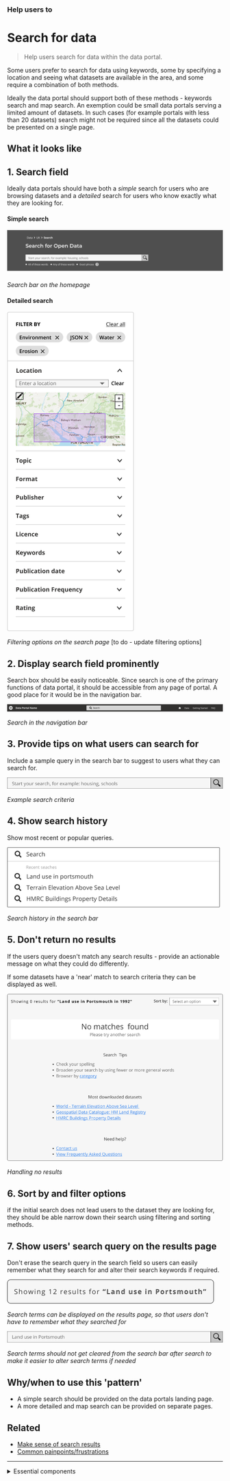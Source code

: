 ### Help users to
# Search for data

> Help users search for data within the data portal. 

Some users prefer to search for data using keywords, some by specifying a location and seeing what datasets are available in the area, and some require a combination of both methods.

Ideally the data portal should support both of these methods - keywords search and map search. An exemption could be small data portals serving a limited amount of datasets. In such cases (for example portals with less than 20 datasets) search might not be required since all the datasets could be presented on a single page.

## What it looks like

## 1. Search field

Ideally data portals should have both a *simple* search for users who are browsing datasets and a *detailed* search for users who know exactly what they are looking for.
<!-- some confusion over the wording here -->

<div class="image-container">

<!-- tabs:start -->

#### **Simple search**

![Simple search](../../_media/search-for-data/simple-search.png)

*Search bar on the homepage*

#### **Detailed search**

![Detailed search](../../_media/search-for-data/detailed-search.png)

*Filtering options on the search page* [to do - update filtering options]

<!-- tabs:end -->

</div>

## 2. Display search field prominently

Search box should be easily noticeable. Since search is one of the primary functions of data portal, it should be accessible from any page of portal. A good place for it would be in the navigation bar.

<div class="image-container">

![Google results](../../_media/search-for-data/navbar-search.png)

*Search in the navigation bar*

</div>

## 3. Provide tips on what users can search for

Include a sample query in the search bar to suggest to users what they can search for.

<div class="image-container">

![Simple search](../../_media/search-for-data/search-bar.png)

*Example search criteria*

</div>

## 4. Show search history

Show most recent or popular queries.

<div class="image-container">

![Search history](../../_media/search-for-data/search-history.png)

*Search history in the search bar*

</div>

## 5. Don't return no results

If the users query doesn't match any search results - provide an actionable message on what they could do differently.

If some datasets have a 'near' match to search criteria they can be displayed as well.

<div class="image-container">

![Search history](../../_media/search-for-data/no-results.png)

*Handling no results*

</div>

## 6. Sort by and filter options

if the initial search does not lead users to the dataset they are looking for, they should be able narrow down their search using filtering and sorting methods.

## 7. Show users' search query on the results page

Don't erase the search query in the search field so users can easily remember what they search for and alter their search keywords if required.

<div class="image-container">

![Detailed search](../../_media/search-for-data/search-terms.png)

*Search terms can be displayed on the results page, so that users don't have to remember what they searched for*

![Detailed search](../../_media/search-for-data/search-terms-2.png)

*Search terms should not get cleared from the search bar after search to make it easier to alter search terms if needed*

</div>

## Why/when to use this 'pattern'

* A simple search should be provided on the data portals landing page. 
* A more detailed and map search can be provided on separate pages.

## Related

* [Make sense of search results](main-content/steps/make-sense-of-search-results)
* [Common painpoints/frustrations](main-content/introduction#2-search-within-data-portal)

<!-- <p class="link1"><a href="#/main-content/introduction?id=_2-search-within-data-portal" >Common painpoints/frustrations</a></p> -->

---

<!-- Additional information can be presented in dropdown menus -->

<details>
<summary>Essential components</summary>
<br>

Below is a checklist of components/information that are relevant for this task.

These components can be arranged in many ways, but the ones with highest relevance should be the most visible/accessible.

?> 1 - high relevance, 2 - medium relevance, 3 - low relevance

<!-- Table of component start -->

| Component       | Description                                                               | Relevance |
|-----------------|---------------------------------------------------------------------------|:---------:|
| Homepage search | Simple search on data portals homepage                                    |     1     |
| Navbar search   | A search bar that's accessible from any page                              |     2     |
| Detailed search | A more detailed search page with additional filtering and sorting options |     1     |
| Data filtering  | An option to filter search results                                        |     2     |
| Data sorting    | An option to sort data search reults                                      |     1     |

</details>
